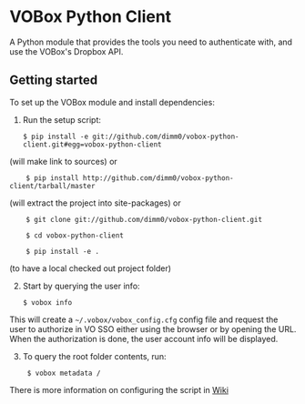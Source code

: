 VOBox Python Client
==================

A Python module that provides the tools you need to authenticate with, and use the VOBox's Dropbox API.

Getting started 
---------------
To set up the VOBox module and install dependencies:

1.  Run the setup script:

        $ pip install -e git://github.com/dimm0/vobox-python-client.git#egg=vobox-python-client
(will make link to sources)
or
        
        $ pip install http://github.com/dimm0/vobox-python-client/tarball/master
(will extract the project into site-packages)
or

        $ git clone git://github.com/dimm0/vobox-python-client.git
        
        $ cd vobox-python-client
        
        $ pip install -e .
(to have a local checked out project folder)

2.  Start by querying the user info: 

        $ vobox info
This will create a `~/.vobox/vobox_config.cfg` config file and request the user to authorize in VO SSO either
using the browser or by opening the URL. When the authorization is done, the user account info will be displayed.

3. To query the root folder contents, run:

        $ vobox metadata /

There is more information on configuring the script in [Wiki](https://github.com/dimm0/vobox-python-client/wiki)
